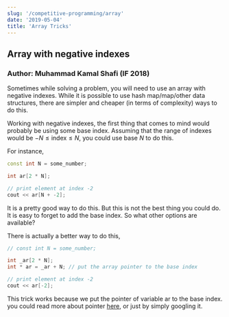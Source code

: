 ```yaml
---
slug: '/competitive-programming/array'
date: '2019-05-04'
title: 'Array Tricks'
---
```


## Array with negative indexes

### Author: Muhammad Kamal Shafi (IF 2018)

Sometimes while solving a problem, you will need to use an array with negative indexes. While it is possible to use hash map/map/other data structures, there are simpler and cheaper (in terms of complexity) ways to do this.

Working with negative indexes, the first thing that comes to mind would probably be using some base index. Assuming that the range of indexes would be $-N \leq \text{index} \leq N$, you could use base $N$ to do this.

For instance,

```c++
const int N = some_number;

int ar[2 * N];

// print element at index -2
cout << ar[N + -2];
```

It is a pretty good way to do this. But this is not the best thing you could do. It is easy to forget to add the base index. So what other options are available?

There is actually a better way to do this,

```c++
// const int N = some_number;

int _ar[2 * N];
int * ar = _ar + N; // put the array pointer to the base index

// print element at index -2
cout << ar[-2];
```

This trick works because we put the pointer of variable ar to the base index. you could read more about pointer [here](https://en.cppreference.com/w/cpp/language/pointer), or just by simply googling it.
